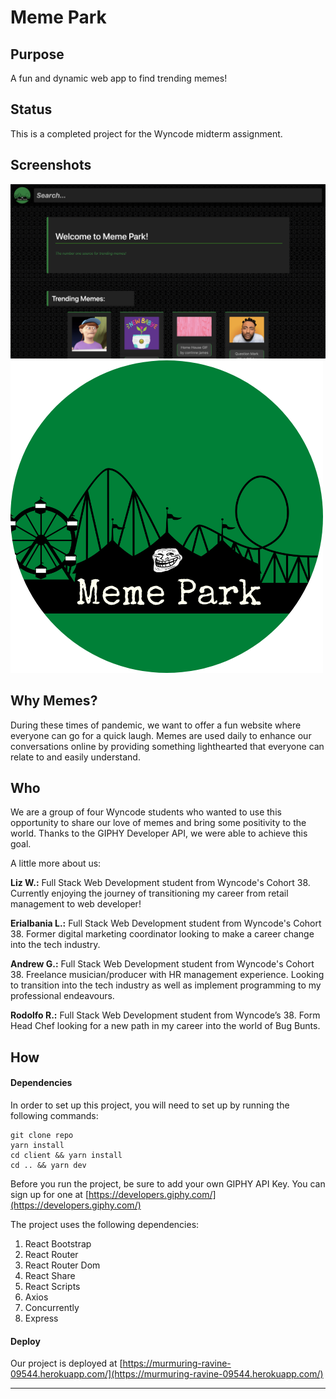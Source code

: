 # Meme Park

## Purpose

A fun and dynamic web app to find trending memes!

## Status

This is a completed project for the Wyncode midterm assignment.

## Screenshots

<img src="./screenshot.png" />
<img src="./client/src/components/images/meme_park_logo_circle.png">

## Why Memes?

During these times of pandemic, we want to offer a fun website where everyone can go for a quick laugh. Memes are used daily to enhance our conversations online by providing something lighthearted that everyone can relate to and easily understand.

## Who

We are a group of four Wyncode students who wanted to use this opportunity to share our love of memes and bring some positivity to the world. Thanks to the GIPHY Developer API, we were able to achieve this goal.

A little more about us:

**Liz W.:** Full Stack Web Development student from Wyncode's Cohort 38. Currently enjoying the journey of transitioning my career from retail management to web developer!

**Erialbania L.:** Full Stack Web Development student from Wyncode's Cohort 38. Former digital marketing coordinator looking to make a career change into the tech industry.

**Andrew G.:** Full Stack Web Development student from Wyncode's Cohort 38.  Freelance musician/producer with HR management experience.  Looking to transition into the tech industry as well as implement programming to my professional endeavours.

**Rodolfo R.:** Full Stack Web Development student from Wyncode’s 38. Form  Head Chef looking for a new path in my career into the world of Bug Bunts. 

## How

#### Dependencies

In order to set up this project, you will need to set up by running the following commands:

    git clone repo
    yarn install
    cd client && yarn install
    cd .. && yarn dev

Before you run the project, be sure to add your own GIPHY API Key. You can sign up for one at [https://developers.giphy.com/](https://developers.giphy.com/)

The project uses the following dependencies:

1.  React Bootstrap
2.  React Router
3.  React Router Dom
4.  React Share
5.  React Scripts
6.  Axios
7.  Concurrently
8.  Express

#### Deploy

Our project is deployed at [https://murmuring-ravine-09544.herokuapp.com/](https://murmuring-ravine-09544.herokuapp.com/)

<hr/>
